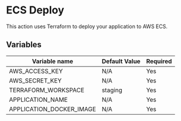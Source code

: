 # ECS Deploy

This action uses Terraform to deploy your application to AWS ECS.

## Variables

| Variable name             | Default Value | Required |
| -------------             | ------------- | -------- |
| AWS_ACCESS_KEY            | N/A           | Yes      |
| AWS_SECRET_KEY            | N/A           | Yes
| TERRAFORM_WORKSPACE       | staging       | Yes      |
| APPLICATION_NAME          | N/A           | Yes      |
| APPLICATION_DOCKER_IMAGE  | N/A           | Yes      |
